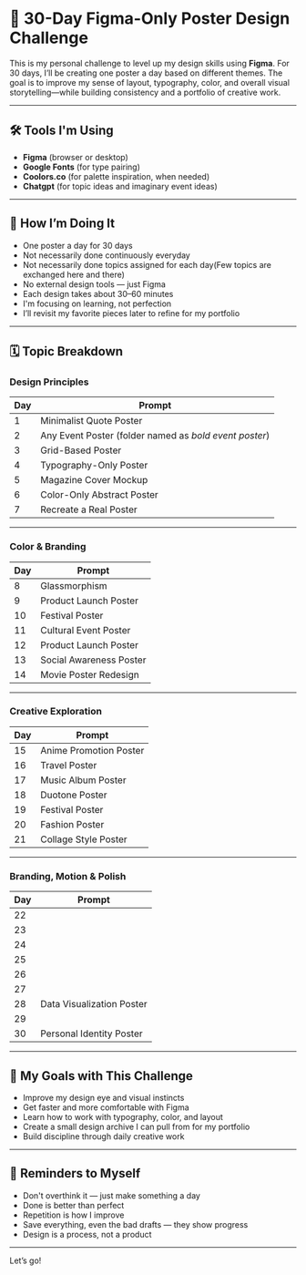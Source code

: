 # 🎨 30-Day Figma-Only Poster Design Challenge

This is my personal challenge to level up my design skills using **Figma**. For 30 days, I’ll be creating one poster a day based on different themes. The goal is to improve my sense of layout, typography, color, and overall visual storytelling—while building consistency and a portfolio of creative work.

---

## 🛠 Tools I'm Using

- **Figma** (browser or desktop)
- **Google Fonts** (for type pairing)
- **Coolors.co** (for palette inspiration, when needed)
- **Chatgpt** (for topic ideas and imaginary event ideas)

---

## 🔁 How I’m Doing It

- One poster a day for 30 days
- Not necessarily done continuously everyday
- Not necessarily done topics assigned for each day(Few topics are exchanged here and there) 
- No external design tools — just Figma  
- Each design takes about 30–60 minutes  
- I'm focusing on learning, not perfection  
- I’ll revisit my favorite pieces later to refine for my portfolio  

---

## 🗓️ Topic Breakdown

### Design Principles
| Day | Prompt |
|-----|--------|
| 1 | Minimalist Quote Poster |
| 2 | Any Event Poster (folder named as *bold event poster*) |
| 3 | Grid-Based Poster |
| 4 | Typography-Only Poster |
| 5 | Magazine Cover Mockup |
| 6 | Color-Only Abstract Poster |
| 7 | Recreate a Real Poster |

---

### Color & Branding
| Day | Prompt |
|-----|--------|
| 8 | Glassmorphism |
| 9 | Product Launch Poster |
| 10 | Festival Poster |
| 11 | Cultural Event Poster |
| 12 | Product Launch Poster |
| 13 | Social Awareness Poster |
| 14 | Movie Poster Redesign |

---

### Creative Exploration
| Day | Prompt |
|-----|--------|
| 15 | Anime Promotion Poster |
| 16 | Travel Poster |
| 17 | Music Album Poster |
| 18 | Duotone Poster |
| 19 | Festival Poster |
| 20 | Fashion Poster |
| 21 | Collage Style Poster |

---

### Branding, Motion & Polish
| Day | Prompt |
|-----|--------|
| 22 |  |
| 23 |  |
| 24 |  |
| 25 |  |
| 26 |  |
| 27 |  |
| 28 | Data Visualization Poster |
| 29 |  |
| 30 | Personal Identity Poster |

---

## 📌 My Goals with This Challenge

- Improve my design eye and visual instincts  
- Get faster and more comfortable with Figma  
- Learn how to work with typography, color, and layout  
- Create a small design archive I can pull from for my portfolio  
- Build discipline through daily creative work  

---

## 🧠 Reminders to Myself

- Don't overthink it — just make something a day
- Done is better than perfect  
- Repetition is how I improve  
- Save everything, even the bad drafts — they show progress  
- Design is a process, not a product  

---

Let’s go!

